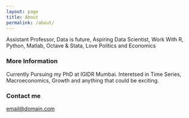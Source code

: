 ```yaml
---
layout: page
title: About
permalink: /about/
---
```


Assistant Professor, Data is future, Aspiring Data Scientist, Work With R, Python, Matlab, Octave & Stata, Love Politics and Economics

### More Information

Currently Pursuing my PhD at IGIDR Mumbai. Interetsed in Time Series, Macroeconomics, Growth and anything that could be exciting. 

### Contact me

[email@domain.com](kumarabhishek@igidr.ac.in)
